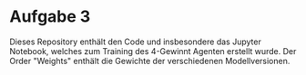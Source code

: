 # Aufgabe 3

Dieses Repository enthält den Code und insbesondere das Jupyter Notebook, welches zum Training des 4-Gewinnt Agenten erstellt wurde. Der Order "Weights" enthält die Gewichte der verschiedenen Modellversionen.